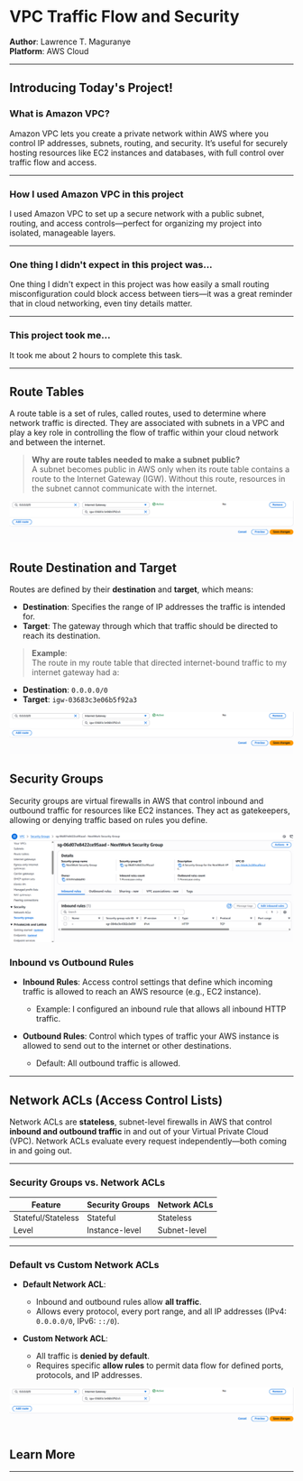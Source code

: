 # VPC Traffic Flow and Security

**Author**: Lawrence T. Maguranye  
**Platform**: AWS Cloud

---

## Introducing Today's Project!

### What is Amazon VPC?

Amazon VPC lets you create a private network within AWS where you control IP addresses, subnets, routing, and security. It’s useful for securely hosting resources like EC2 instances and databases, with full control over traffic flow and access.

---

### How I used Amazon VPC in this project

I used Amazon VPC to set up a secure network with a public subnet, routing, and access controls—perfect for organizing my project into isolated, manageable layers.

---

### One thing I didn't expect in this project was...

One thing I didn't expect in this project was how easily a small routing misconfiguration could block access between tiers—it was a great reminder that in cloud networking, even tiny details matter.

---

### This project took me...

It took me about 2 hours to complete this task.

---

## Route Tables

A route table is a set of rules, called routes, used to determine where network traffic is directed. They are associated with subnets in a VPC and play a key role in controlling the flow of traffic within your cloud network and between the internet.

> **Why are route tables needed to make a subnet public?**  
A subnet becomes public in AWS only when its route table contains a route to the Internet Gateway (IGW). Without this route, resources in the subnet cannot communicate with the internet.

![My Route 2](https://github.com/lawrencemaguranye/AWS-x-Networking-Project/blob/main/images/Route%202.png)

## Route Destination and Target

Routes are defined by their **destination** and **target**, which means:

- **Destination**: Specifies the range of IP addresses the traffic is intended for.
- **Target**: The gateway through which that traffic should be directed to reach its destination.

> **Example**:  
The route in my route table that directed internet-bound traffic to my internet gateway had a:
- **Destination**: `0.0.0.0/0`  
- **Target**: `igw-03683c3e06b5f92a3`

![My Route 2](https://github.com/lawrencemaguranye/AWS-x-Networking-Project/blob/main/images/Route%202.png)

## Security Groups

Security groups are virtual firewalls in AWS that control inbound and outbound traffic for resources like EC2 instances. They act as gatekeepers, allowing or denying traffic based on rules you define.

![My Security Group Diagram](https://github.com/lawrencemaguranye/AWS-x-Networking-Project/blob/main/images/Security%20Group.png)


### Inbound vs Outbound Rules

- **Inbound Rules**: Access control settings that define which incoming traffic is allowed to reach an AWS resource (e.g., EC2 instance).
  - Example: I configured an inbound rule that allows all inbound HTTP traffic.

- **Outbound Rules**: Control which types of traffic your AWS instance is allowed to send out to the internet or other destinations.
  - Default: All outbound traffic is allowed.

---

## Network ACLs (Access Control Lists)

Network ACLs are **stateless**, subnet-level firewalls in AWS that control **inbound and outbound traffic** in and out of your Virtual Private Cloud (VPC). Network ACLs evaluate every request independently—both coming in and going out.

---

### Security Groups vs. Network ACLs

| Feature            | Security Groups | Network ACLs      |
|--------------------|------------------|--------------------|
| Stateful/Stateless | Stateful         | Stateless          |
| Level              | Instance-level   | Subnet-level       |

---

### Default vs Custom Network ACLs

- **Default Network ACL**:
  - Inbound and outbound rules allow **all traffic**.
  - Allows every protocol, every port range, and all IP addresses (IPv4: `0.0.0.0/0`, IPv6: `::/0`).

- **Custom Network ACL**:
  - All traffic is **denied by default**.
  - Requires specific **allow rules** to permit data flow for defined ports, protocols, and IP addresses.

![My Route 2](https://github.com/lawrencemaguranye/AWS-x-Networking-Project/blob/main/images/Route%202.png)

## Learn More

---
